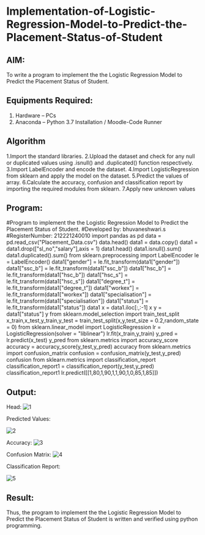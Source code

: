 # Implementation-of-Logistic-Regression-Model-to-Predict-the-Placement-Status-of-Student

## AIM:
To write a program to implement the the Logistic Regression Model to Predict the Placement Status of Student.

## Equipments Required:
1. Hardware – PCs
2. Anaconda – Python 3.7 Installation / Moodle-Code Runner

## Algorithm
1.Import the standard libraries.
2.Upload the dataset and check for any null or duplicated values using .isnull() and .duplicated() function respectively.
3.Import LabelEncoder and encode the dataset.
4.Import LogisticRegression from sklearn and apply the model on the dataset.
5.Predict the values of array.
6.Calculate the accuracy, confusion and classification report by importing the required modules from sklearn.
7.Apply new unknown values

## Program:
#Program to implement the the Logistic Regression Model to Predict the Placement Status of Student.
#Developed by: bhuvaneshwari.s
#RegisterNumber: 212221240010
import pandas as pd
data = pd.read_csv("Placement_Data.csv")
data.head()
data1 = data.copy()
data1 = data1.drop(["sl_no","salary"],axis = 1)
data1.head()
data1.isnull().sum()
data1.duplicated().sum()
from sklearn.preprocessing import LabelEncoder
le = LabelEncoder()
data1["gender"] = le.fit_transform(data1["gender"])
data1["ssc_b"] = le.fit_transform(data1["ssc_b"])
data1["hsc_b"] = le.fit_transform(data1["hsc_b"])
data1["hsc_s"] = le.fit_transform(data1["hsc_s"])
data1["degree_t"] = le.fit_transform(data1["degree_t"])
data1["workex"] = le.fit_transform(data1["workex"])
data1["specialisation"] = le.fit_transform(data1["specialisation"])
data1["status"] = le.fit_transform(data1["status"])
data1
x = data1.iloc[:,:-1]
x
y = data1["status"]
y
from sklearn.model_selection import train_test_split
x_train,x_test,y_train,y_test = train_test_split(x,y,test_size = 0.2,random_state = 0)
from sklearn.linear_model import LogisticRegression
lr = LogisticRegression(solver = "liblinear")
lr.fit(x_train,y_train)
y_pred = lr.predict(x_test)
y_pred
from sklearn.metrics import accuracy_score
accuracy = accuracy_score(y_test,y_pred)
accuracy
from sklearn.metrics import confusion_matrix
confusion = confusion_matrix(y_test,y_pred)
confusion
from sklearn.metrics import classification_report
classification_report1 = classification_report(y_test,y_pred)
classification_report1
lr.predict([[1,80,1,90,1,1,90,1,0,85,1,85]])

## Output:
Head:
![1](https://user-images.githubusercontent.com/94828604/173535730-0277f499-d426-4514-9547-b843ebe22b3a.png)


Predicted Values:

![2](https://user-images.githubusercontent.com/94828604/173535819-ff26d504-8414-4061-abc7-392db07dd714.png)

Accuracy:
![3](https://user-images.githubusercontent.com/94828604/173535937-c5a96495-9e4b-428d-99f7-ab6f73e7ade2.png)


Confusion Matrix:
![4](https://user-images.githubusercontent.com/94828604/173536021-11b68f0b-7517-4789-b397-b9aa510326e9.png)


Classification Report:

![5](https://user-images.githubusercontent.com/94828604/173536094-2382ed95-ba4a-455d-8509-ee159ff77d55.png)


## Result:
Thus, the program to implement the the Logistic Regression Model to Predict the Placement Status of Student is written and verified using python programming.
